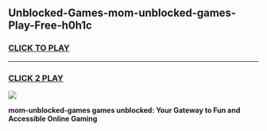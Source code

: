 
## Unblocked-Games-mom-unblocked-games-Play-Free-h0h1c
<h3>
<a href="https://premium76.site?title=mom-unblocked-games&ref=21A">CLICK TO PLAY</a></h3>
<hr>

<h3>
<a href="https://premium76.site?title=mom-unblocked-games&ref=21A">CLICK 2 PLAY</a>
  
</h3>

<a href="https://premium76.site?title=mom-unblocked-games&ref=21A"><img src="https://clearcache.store/games.png"></a>


**mom-unblocked-games games unblocked: Your Gateway to Fun and Accessible Online Gaming**
